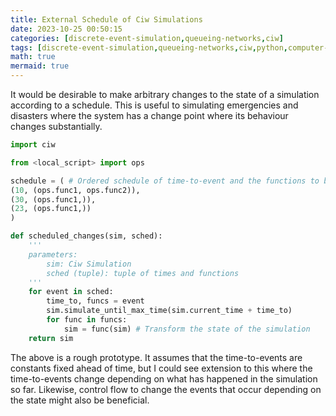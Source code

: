 ```yaml
---
title: External Schedule of Ciw Simulations
date: 2023-10-25 00:50:15
categories: [discrete-event-simulation,queueing-networks,ciw]
tags: [discrete-event-simulation,queueing-networks,ciw,python,computer-programming,]
math: true
mermaid: true
---
```


It would be desirable to make arbitrary changes to the state of a simulation according to a schedule. This is useful to simulating emergencies and disasters where the system has a change point where its behaviour changes substantially.

```python
import ciw

from <local_script> import ops

schedule = ( # Ordered schedule of time-to-event and the functions to be applied to update the state of a simulation.
(10, (ops.func1, ops.func2)), 
(30, (ops.func1,)), 
(23, (ops.func1,))
)

def scheduled_changes(sim, sched):
	'''
	parameters:
		sim: Ciw Simulation
		sched (tuple): tuple of times and functions 
	'''
	for event in sched:
		time_to, funcs = event
		sim.simulate_until_max_time(sim.current_time + time_to)
		for func in funcs:
			sim = func(sim) # Transform the state of the simulation
	return sim
```

The above is a rough prototype. It assumes that the time-to-events are constants fixed ahead of time, but I could see extension to this where the time-to-events change depending on what has happened in the simulation so far. Likewise, control flow to change the events that occur depending on the state might also be beneficial.
